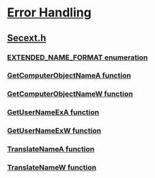 # [Error Handling](../_debug/index.md)
## [Secext.h](index.md)
### [EXTENDED_NAME_FORMAT enumeration](../secext/ne-secext-extended_name_format.md)
### [GetComputerObjectNameA function](../secext/nf-secext-getcomputerobjectnamea.md)
### [GetComputerObjectNameW function](../secext/nf-secext-getcomputerobjectnamew.md)
### [GetUserNameExA function](../secext/nf-secext-getusernameexa.md)
### [GetUserNameExW function](../secext/nf-secext-getusernameexw.md)
### [TranslateNameA function](../secext/nf-secext-translatenamea.md)
### [TranslateNameW function](../secext/nf-secext-translatenamew.md)

